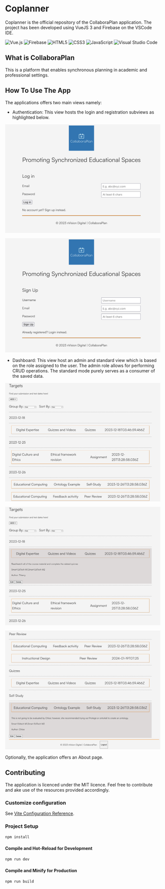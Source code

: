 # Coplanner

Coplanner is the official repository of the CollaboraPlan application.
The project has been developed using VueJS 3 and Firebase on the VSCode IDE.

![Vue.js](https://img.shields.io/badge/vuejs-%2335495e.svg?style=for-the-badge&logo=vuedotjs&logoColor=%234FC08D)
![Firebase](https://img.shields.io/badge/Firebase-039BE5?style=for-the-badge&logo=Firebase&logoColor=white)
![HTML5](https://img.shields.io/badge/html5-%23E34F26.svg?style=for-the-badge&logo=html5&logoColor=white)
![CSS3](https://img.shields.io/badge/css3-%231572B6.svg?style=for-the-badge&logo=css3&logoColor=white)
![JavaScript](https://img.shields.io/badge/javascript-%23323330.svg?style=for-the-badge&logo=javascript&logoColor=%23F7DF1E)
![Visual Studio Code](https://img.shields.io/badge/Visual%20Studio%20Code-0078d7.svg?style=for-the-badge&logo=visual-studio-code&logoColor=white)

## What is CollaboraPlan

This is a platform that enables synchronous planning in academic and professional settings.

## How To Use The App

The applications offers two main views namely:

* Authentication: This view hosts the login and registration subviews as highlighted below.

![Login Page](docs/res/demo-login.png)

![Register Page](docs/res/demo-register.png)

* Dashboard: This view host an admin and standard view which is based on the role assigned to the user. The admin role allows for performing CRUD operations. The standard mode purely serves as a consumer of the saved data.

![Default Dashboard View](docs/res/demo-dash-default.png)

![Default Dashboard View in Taskview](docs/res/demo-dash-default-taskview.png)

![Grouped by Type Dashboard View](docs/res/demo-dash-type-taskview.png)

Optionally, the application offers an About page.

## Contributing

The application is licenced under the MIT licence. 
Feel free to contribute and ake use of the resources provided accordingly.

### Customize configuration

See [Vite Configuration Reference](https://vitejs.dev/config/).

### Project Setup

```sh
npm install
```

#### Compile and Hot-Reload for Development

```sh
npm run dev
```

#### Compile and Minify for Production

```sh
npm run build
```
